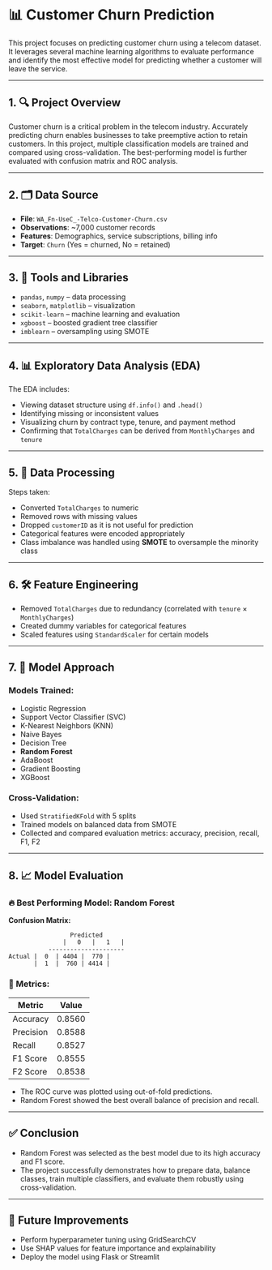 
# 📊 Customer Churn Prediction

This project focuses on predicting customer churn using a telecom dataset. It leverages several machine learning algorithms to evaluate performance and identify the most effective model for predicting whether a customer will leave the service.

---

## 1. 🔍 Project Overview

Customer churn is a critical problem in the telecom industry. Accurately predicting churn enables businesses to take preemptive action to retain customers. In this project, multiple classification models are trained and compared using cross-validation. The best-performing model is further evaluated with confusion matrix and ROC analysis.

---

## 2. 🗂️ Data Source

- **File**: `WA_Fn-UseC_-Telco-Customer-Churn.csv`
- **Observations**: ~7,000 customer records
- **Features**: Demographics, service subscriptions, billing info
- **Target**: `Churn` (Yes = churned, No = retained)

---

## 3. 🧰 Tools and Libraries

- `pandas`, `numpy` – data processing
- `seaborn`, `matplotlib` – visualization
- `scikit-learn` – machine learning and evaluation
- `xgboost` – boosted gradient tree classifier
- `imblearn` – oversampling using SMOTE

---

## 4. 📊 Exploratory Data Analysis (EDA)

The EDA includes:
- Viewing dataset structure using `df.info()` and `.head()`
- Identifying missing or inconsistent values
- Visualizing churn by contract type, tenure, and payment method
- Confirming that `TotalCharges` can be derived from `MonthlyCharges` and `tenure`

---

## 5. 🧹 Data Processing

Steps taken:
- Converted `TotalCharges` to numeric
- Removed rows with missing values
- Dropped `customerID` as it is not useful for prediction
- Categorical features were encoded appropriately
- Class imbalance was handled using **SMOTE** to oversample the minority class

---

## 6. 🛠️ Feature Engineering

- Removed `TotalCharges` due to redundancy (correlated with `tenure` × `MonthlyCharges`)
- Created dummy variables for categorical features
- Scaled features using `StandardScaler` for certain models

---

## 7. 🧠 Model Approach

### Models Trained:
- Logistic Regression
- Support Vector Classifier (SVC)
- K-Nearest Neighbors (KNN)
- Naive Bayes
- Decision Tree
- **Random Forest**
- AdaBoost
- Gradient Boosting
- XGBoost

### Cross-Validation:
- Used `StratifiedKFold` with 5 splits
- Trained models on balanced data from SMOTE
- Collected and compared evaluation metrics: accuracy, precision, recall, F1, F2

---

## 8. 📈 Model Evaluation

### 🔥 Best Performing Model: **Random Forest**

**Confusion Matrix:**
```
                 Predicted
               |   0   |   1   |
           ---------------------
Actual |  0  | 4404 |  770 |
       |  1  |  760 | 4414 |
```

### 🔢 Metrics:
| Metric     | Value    |
|------------|----------|
| Accuracy   | 0.8560   |
| Precision  | 0.8588   |
| Recall     | 0.8527   |
| F1 Score   | 0.8555   |
| F2 Score   | 0.8538   |

- The ROC curve was plotted using out-of-fold predictions.
- Random Forest showed the best overall balance of precision and recall.

---

## ✅ Conclusion

- Random Forest was selected as the best model due to its high accuracy and F1 score.
- The project successfully demonstrates how to prepare data, balance classes, train multiple classifiers, and evaluate them robustly using cross-validation.

---

## 📌 Future Improvements

- Perform hyperparameter tuning using GridSearchCV
- Use SHAP values for feature importance and explainability
- Deploy the model using Flask or Streamlit
